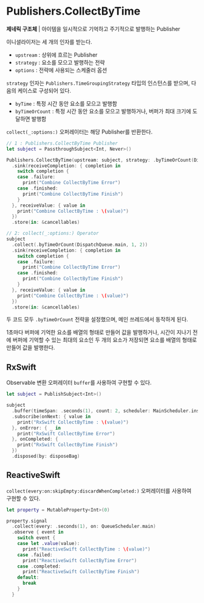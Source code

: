 # Publishers.CollectByTime

**제네릭 구조체** | 아이템을 일시적으로 기억하고 주기적으로 발행하는 Publisher

이니셜라이저는 세 개의 인자를 받는다.

- `upstream` : 상위에 흐르는 Publisher
- `strategy` : 요소를 모으고 발행하는 전략
- `options` : 전략에 사용되는 스케줄러 옵션

`strategy` 인자는 `Publishers.TimeGroupingStrategy` 타입의 인스턴스를 받으며, 다음의 케이스로 구성되어 있다.

- `byTime` : 특정 시간 동안 요소를 모으고 발행함
- `byTimeOrCount` : 특정 시간 동안 요소를 모으고 발행하거나, 버퍼가 최대 크기에 도달하면 발행함

`collect(_:options:)` 오퍼레이터는 해당 Publisher를 반환한다.

```swift
// 1 : Publishers.CollectByTime Publisher
let subject = PassthroughSubject<Int, Never>()

Publishers.CollectByTime(upstream: subject, strategy: .byTimeOrCount(DispatchQueue.main, 1, 2), options: nil)
  .sink(receiveCompletion: { completion in
    switch completion {
    case .failure:
      print("Combine CollectByTime Error")
    case .finished:
      print("Combine CollectByTime Finish")
    }
  }, receiveValue: { value in
    print("Combine CollectByTime : \(value)")
  })
  .store(in: &cancellables)

// 2: collect(_:options:) Operator
subject
  .collect(.byTimeOrCount(DispatchQueue.main, 1, 2))
  .sink(receiveCompletion: { completion in
    switch completion {
    case .failure:
      print("Combine CollectByTime Error")
    case .finished:
      print("Combine CollectByTime Finish")
    }
  }, receiveValue: { value in
    print("Combine CollectByTime : \(value)")
  })
  .store(in: &cancellables)
```

두 코드 모두 `.byTimeOrCount` 전략을 설정했으며, 메인 쓰레드에서 동작하게 된다.

1초마다 버퍼에 기억한 요소를 배열의 형태로 만들어 값을 발행하거나, 시간이 지나기 전에 버퍼에 기억할 수 있는 최대의 요소인 두 개의 요소가 저장되면 요소를 배열의 형태로 만들어 값을 발행한다.

## RxSwift

Observable 변환 오퍼레이터 `buffer`를 사용하여 구현할 수 있다.

```swift
let subject = PublishSubject<Int>()

subject
  .buffer(timeSpan: .seconds(1), count: 2, scheduler: MainScheduler.instance)
  .subscribe(onNext: { value in
    print("RxSwift CollectByTime : \(value)")
  }, onError: { _ in
    print("RxSwift CollectByTime Error")
  }, onCompleted: {
    print("RxSwift CollectByTime Finish")
  })
  .disposed(by: disposeBag)
```

## ReactiveSwift

`collect(every:on:skipEmpty:discardWhenCompleted:)` 오퍼레이터를 사용하여 구현할 수 있다.

```swift
let property = MutableProperty<Int>(0)

property.signal
  .collect(every: .seconds(1), on: QueueScheduler.main)
  .observe { event in
    switch event {
    case let .value(value):
      print("ReactiveSwift CollectByTime : \(value)")
    case .failed:
      print("ReactiveSwift CollectByTime Error")
    case .completed:
      print("ReactiveSwift CollectByTime Finish")
    default:
      break
    }
  }
```